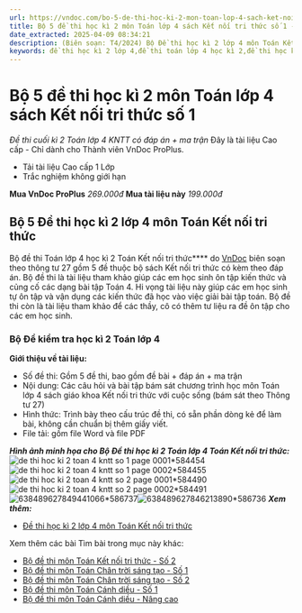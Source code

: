 ```yaml
---
url: https://vndoc.com/bo-5-de-thi-hoc-ki-2-mon-toan-lop-4-sach-ket-noi-tri-thuc-so-1-318892
title: Bộ 5 đề thi học kì 2 môn Toán lớp 4 sách Kết nối tri thức số 1 - Đề thi cuối kì 2 Toán lớp 4 KNTT có đáp án + ma trận - VnDoc.com
date_extracted: 2025-04-09 08:34:21
description: (Biên soạn: T4/2024) Bộ Đề thi học kì 2 lớp 4 môn Toán Kết nối tri thức (Theo thông tư 27) được VnDoc biên soạn nhằm hỗ trợ các em học sinh tham khảo, luyện tập để đạt kết quả cao trong kì thi cuối kì 2 sắp tới.
keywords: đề thi học kì 2 lớp 4,đề thi toán lớp 4 học kì 2,đề thi học kì 2 toán lớp 4 kết nối,đề thi cuối kì 2 lớp 4,đề thi toán lớp 4 cuối học kì 2,de thi toán lớp 4 kì 2,đề kiểm tra học kì 2 môn Toán lớp 4,đề thi học kỳ 2 môn Toán lớp 4,đề kiểm tra học kì 2 môn toán,đề thi lớp 4,de thi toan lop 4 hoc ki 2,đề thi cuối học kì 2 lớp 4,đề thi học kì 2 môn toán lớp 4,Đề thi học kì 2 lớp 4 môn Toán sách kết nối,Đề thi học kì 2 lớp 4 môn Toán Kết nối tri thức
---
```


# Bộ 5 đề thi học kì 2 môn Toán lớp 4 sách Kết nối tri thức số 1
 _Đề thi cuối kì 2 Toán lớp 4 KNTT có đáp án + ma trận_
Đây là tài liệu Cao cấp - Chỉ dành cho Thành viên VnDoc ProPlus.
  * Tải tài liệu Cao cấp 1 Lớp
  * Trắc nghiệm không giới hạn

**Mua VnDoc ProPlus** _269.000đ_ **Mua tài liệu này** _199.000đ_
## **Bộ 5 Đề thi học kì 2 lớp 4 môn Toán Kết nối tri thức**
Bộ đề thi Toán lớp 4 học kì 2 Toán Kết nối tri thức**** do [VnDoc](<https://vndoc.com/>) biên soạn theo thông tư 27 gồm 5 đề thuộc bộ  sách Kết nối tri thức có kèm theo đáp án. Bộ đề thi là tài liệu tham khảo giúp các em học sinh ôn tập kiến thức và củng cố các dạng bài tập Toán 4. Hi vọng tài liệu này giúp các em học sinh tự ôn tập và vận dụng các kiến thức đã học vào việc giải bài tập toán. Bộ đề thi còn là tài liệu tham khảo để các thầy, cô có thêm tư liệu ra đề ôn tập cho các em học sinh.
### **Bộ Đề kiểm tra học kì 2 Toán lớp 4**
**Giới thiệu về tài liệu:**
  * Số đề thi: Gồm 5 đề thi, bao gồm đề bài + đáp án + ma trận
  * Nội dung: Các câu hỏi và bài tập bám sát chương trình học môn Toán lớp 4 sách giáo khoa Kết nối tri thức với cuộc sống \(bám sát theo Thông tư 27\)
  * Hình thức: Trình bày theo cấu trúc đề thi, có sẵn phần dòng kẻ để làm bài, không cần chuẩn bị thêm giấy viết.
  * File tải: gồm file Word và file PDF

_**Hình ảnh minh họa cho Bộ Đề thi học kì 2 Toán lớp 4 Toán Kết nối tri thức:**_
![de thi hoc ki 2 toan 4 kntt so 1 page 0001*584454](https://i.vdoc.vn/data/image/2024/04/08/de-thi-hoc-ki-2-toan-4-kntt-so-1-page-0001.jpg)![de thi hoc ki 2 toan 4 kntt so 1 page 0002*584455](https://i.vdoc.vn/data/image/2024/04/08/de-thi-hoc-ki-2-toan-4-kntt-so-1-page-0002.jpg)![de thi hoc ki 2 toan 4 kntt so 2 page 0001*584490](https://i.vdoc.vn/data/image/2024/04/09/de-thi-hoc-ki-2-toan-4-kntt-so-2-page-0001.jpg)![de thi hoc ki 2 toan 4 kntt so 2 page 0002*584491](https://i.vdoc.vn/data/image/2024/04/09/de-thi-hoc-ki-2-toan-4-kntt-so-2-page-0002.jpg)![638489627849441066*586737](https://i.vdoc.vn/data/image/2024/04/17/638489627849441066.png)![638489627846213890*586736](https://i.vdoc.vn/data/image/2024/04/17/638489627846213890.png)
**_Xem thêm:_**
  * [Đề thi học kì 2 lớp 4 môn Toán Kết nối tri thức](<https://vndoc.com/de-thi-hoc-ki-2-lop-4-mon-toan-ket-noi-tri-thuc>)

Xem thêm các bài Tìm bài trong mục này khác:
  * [Bộ đề thi môn Toán Kết nối tri thức - Số 2](</bo-5-de-thi-hoc-ki-2-mon-toan-lop-4-sach-ket-noi-tri-thuc-so-2-318918>)
  * [Bộ đề thi môn Toán Chân trời sáng tạo - Số 1](</bo-5-de-thi-hoc-ki-2-mon-toan-lop-4-sach-chan-troi-sang-tao-so-1-318623>)
  * [Bộ đề thi môn Toán Chân trời sáng tạo - Số 2](</bo-5-de-thi-hoc-ki-2-mon-toan-lop-4-sach-chan-troi-sang-tao-so-2-318744>)
  * [Bộ đề thi môn Toán Cánh diều - Số 1](</bo-de-thi-toan-cuoi-ki-2-lop-4-sach-canh-dieu-318244>)
  * [Bộ đề thi môn Toán Cánh diều - Nâng cao](</bo-5-de-thi-hoc-ki-2-mon-toan-lop-4-sach-canh-dieu-319060>)

